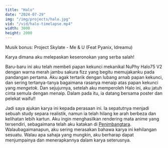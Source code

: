 ```yaml
---
title: "Halo"
date: "2024-07-29"
img: "/img/projects/halo.jpg"
vid: "/vid/halo-timelapse.mp4"
width: 3000
height: 2000
---
```


Musik bonus: Project Skylate - Me & U (Feat Pyanix, Idreamu)

Karya dimana aku melepaskan keseronokan yang serba salah!

Baru-baru ini aku telah membeli papan kekunci mekanikal NuPhy Halo75 V2 dengan warna merah jambu sakura fizz yang begitu memujakanku pada pandangan pertama. Aku agak tertarik dengan lubang arnab papan kekunci, dan sering tertanya-tanya bagaimana rasanya menaip atas papan kekunci yang *mengetok*. Dan sejujurnya, setelah aku memperoleh Halo ini, aku jatuh cinta semula dengan menaip. Dalam pada itu, ia datang bersama poster dan pelekat waifu!!

Jadi saya ajukan karya ini kepada perasaan ini. Ia sepatutnya menjadi sebuah study separa realistik, namun ia telah hilang ke arah berbeza dan kelihatan lebih kartun. Aku ingin menghasilkan rendering mata anime yang tersendiri, sebagaimana telah aku katakan di [Penimbangtara](/projects/arbiter). Walaubagaimanapun, aku sering merasakan bahawa karya ini kehilangan sesuatu. Walau apa sahaja yang mungkin, aku berharap dapat menjumpainya dan menerapkannya dalam karya seterusnya.
